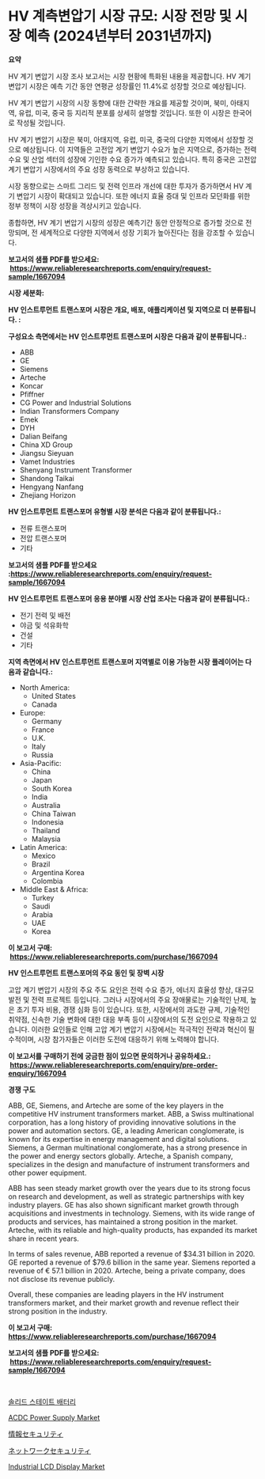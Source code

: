 <p><h1>HV 계측변압기 시장 규모: 시장 전망 및 시장 예측 (2024년부터 2031년까지)</h1></p><p><strong>요약</strong></p>
<p><p>HV 계기 변압기 시장 조사 보고서는 시장 현황에 특화된 내용을 제공합니다. HV 계기 변압기 시장은 예측 기간 동안 연평균 성장률인 11.4%로 성장할 것으로 예상됩니다.</p><p>HV 계기 변압기 시장의 시장 동향에 대한 간략한 개요를 제공할 것이며, 북미, 아태지역, 유럽, 미국, 중국 등 지리적 분포를 상세히 설명할 것입니다. 또한 이 시장은 한국어로 작성될 것입니다.</p><p>HV 계기 변압기 시장은 북미, 아태지역, 유럽, 미국, 중국의 다양한 지역에서 성장할 것으로 예상됩니다. 이 지역들은 고전압 계기 변압기 수요가 높은 지역으로, 증가하는 전력 수요 및 산업 섹터의 성장에 기인한 수요 증가가 예측되고 있습니다. 특히 중국은 고전압 계기 변압기 시장에서의 주요 성장 동력으로 부상하고 있습니다.</p><p>시장 동향으로는 스마트 그리드 및 전력 인프라 개선에 대한 투자가 증가하면서 HV 계기 변압기 시장이 확대되고 있습니다. 또한 에너지 효율 증대 및 인프라 모던화를 위한 정부 정책이 시장 성장을 격상시키고 있습니다.</p><p>종합하면, HV 계기 변압기 시장의 성장은 예측기간 동안 안정적으로 증가할 것으로 전망되며, 전 세계적으로 다양한 지역에서 성장 기회가 높아진다는 점을 강조할 수 있습니다.</p></p>
<p><strong>보고서의 샘플 PDF를 받으세요: &nbsp;<a href="https://www.reliableresearchreports.com/enquiry/request-sample/1667094">https://www.reliableresearchreports.com/enquiry/request-sample/1667094</a></strong></p>
<p><strong>시장 세분화:</strong></p>
<p><strong> HV 인스트루먼트 트랜스포머 시장은 개요, 배포, 애플리케이션 및 지역으로 더 분류됩니다. :</strong></p>
<p><strong>구성요소 측면에서는 HV 인스트루먼트 트랜스포머 시장은 다음과 같이 분류됩니다.:</strong></p>
<p><ul><li>ABB</li><li>GE</li><li>Siemens</li><li>Arteche</li><li>Koncar</li><li>Pfiffner</li><li>CG Power and Industrial Solutions</li><li>Indian Transformers Company</li><li>Emek</li><li>DYH</li><li>Dalian Beifang</li><li>China XD Group</li><li>Jiangsu Sieyuan</li><li>Vamet Industries</li><li>Shenyang Instrument Transformer</li><li>Shandong Taikai</li><li>Hengyang Nanfang</li><li>Zhejiang Horizon</li></ul></p>
<p><strong> HV 인스트루먼트 트랜스포머 유형별 시장 분석은 다음과 같이 분류됩니다.:</strong></p>
<p><ul><li>전류 트랜스포머</li><li>전압 트랜스포머</li><li>기타</li></ul></p>
<p><strong>보고서의 샘플 PDF를 받으세요 :<a href="https://www.reliableresearchreports.com/enquiry/request-sample/1667094">https://www.reliableresearchreports.com/enquiry/request-sample/1667094</a></strong></p>
<p><strong> HV 인스트루먼트 트랜스포머 응용 분야별 시장 산업 조사는 다음과 같이 분류됩니다.:</strong></p>
<p><ul><li>전기 전력 및 배전</li><li>야금 및 석유화학</li><li>건설</li><li>기타</li></ul></p>
<p><strong>지역 측면에서 HV 인스트루먼트 트랜스포머 지역별로 이용 가능한 시장 플레이어는 다음과 같습니다.:</strong></p>
<p><ul>
    <li>
        North America:
        <ul>
            <li>United States</li>
            <li>Canada</li>
        </ul>
    </li>
    <li>
        Europe:
        <ul>
            <li>Germany</li>
            <li>France</li>
            <li>U.K.</li>
            <li>Italy</li>
            <li>Russia</li>
        </ul>
    </li>
    <li>
        Asia-Pacific:
        <ul>
            <li>China</li>
            <li>Japan</li>
            <li>South Korea</li>
            <li>India</li>
            <li>Australia</li>
            <li>China Taiwan</li>
            <li>Indonesia</li>
            <li>Thailand</li>
            <li>Malaysia</li>
        </ul>
    </li>
    <li>
        Latin America:
        <ul>
            <li>Mexico</li>
            <li>Brazil</li>
            <li>Argentina Korea</li>
            <li>Colombia</li>
        </ul>
    </li>
    <li>
        Middle East & Africa:
        <ul>
            <li>Turkey</li>
            <li>Saudi</li>
            <li>Arabia</li>
            <li>UAE</li>
            <li>Korea</li>
        </ul>
    </li>
    </ul></p>
<p><strong>이 보고서 구매: &nbsp;<a href="https://www.reliableresearchreports.com/purchase/1667094">https://www.reliableresearchreports.com/purchase/1667094</a></strong></p>
<p><strong>HV 인스트루먼트 트랜스포머의 주요 동인 및 장벽 시장</strong></p>
<p><p>고압 계기 변압기 시장의 주요 주도 요인은 전력 수요 증가, 에너지 효율성 향상, 대규모 발전 및 전력 프로젝트 등입니다. 그러나 시장에서의 주요 장애물로는 기술적인 난제, 높은 초기 투자 비용, 경쟁 심화 등이 있습니다. 또한, 시장에서의 과도한 규제, 기술적인 취약점, 신속한 기술 변화에 대한 대응 부족 등이 시장에서의 도전 요인으로 작용하고 있습니다. 이러한 요인들로 인해 고압 계기 변압기 시장에서는 적극적인 전략과 혁신이 필수적이며, 시장 참가자들은 이러한 도전에 대응하기 위해 노력해야 합니다.</p></p>
<p><strong>이 보고서를 구매하기 전에 궁금한 점이 있으면 문의하거나 공유하세요.: &nbsp;<a href="https://www.reliableresearchreports.com/enquiry/pre-order-enquiry/1667094">https://www.reliableresearchreports.com/enquiry/pre-order-enquiry/1667094</a></strong></p>
<p><strong>경쟁 구도</strong></p>
<p><p>ABB, GE, Siemens, and Arteche are some of the key players in the competitive HV instrument transformers market. ABB, a Swiss multinational corporation, has a long history of providing innovative solutions in the power and automation sectors. GE, a leading American conglomerate, is known for its expertise in energy management and digital solutions. Siemens, a German multinational conglomerate, has a strong presence in the power and energy sectors globally. Arteche, a Spanish company, specializes in the design and manufacture of instrument transformers and other power equipment.</p><p>ABB has seen steady market growth over the years due to its strong focus on research and development, as well as strategic partnerships with key industry players. GE has also shown significant market growth through acquisitions and investments in technology. Siemens, with its wide range of products and services, has maintained a strong position in the market. Arteche, with its reliable and high-quality products, has expanded its market share in recent years.</p><p>In terms of sales revenue, ABB reported a revenue of $34.31 billion in 2020. GE reported a revenue of $79.6 billion in the same year. Siemens reported a revenue of € 57.1 billion in 2020. Arteche, being a private company, does not disclose its revenue publicly.</p><p>Overall, these companies are leading players in the HV instrument transformers market, and their market growth and revenue reflect their strong position in the industry.</p></p>
<p><strong>이 보고서 구매: &nbsp; <a href="https://www.reliableresearchreports.com/purchase/1667094">https://www.reliableresearchreports.com/purchase/1667094</a></strong></p>
<p><strong>보고서의 샘플 PDF를 받으세요: &nbsp;<a href="https://www.reliableresearchreports.com/enquiry/request-sample/1667094">https://www.reliableresearchreports.com/enquiry/request-sample/1667094</a></strong><strong></strong></p>
<p>&nbsp;</p>
<p><p><a href="https://medium.com/@rickymetzdvm/%EA%B3%A0%EC%B2%B4-%EC%83%81%ED%83%9C-%EC%A0%84%EC%A7%80-%EC%8B%9C%EC%9E%A5%EC%9D%80-%EC%8B%9C%EC%9E%A5-%EC%A0%90%EC%9C%A0%EC%9C%A8-%ED%81%AC%EA%B8%B0-%EB%B0%8F-2031%EB%85%84%EA%B9%8C%EC%A7%80-%EC%98%88%EC%83%81%EB%90%98%EB%8A%94-%EC%98%88%EC%B8%A1%EC%97%90-%EC%B4%88%EC%A0%90%EC%9D%84-%EB%A7%9E%EC%B6%A5%EB%8B%88%EB%8B%A4-2043051ee8f8">솔리드 스테이트 배터리</a></p><p><a href="https://github.com/kufem1/Market-Research-Report-List-2/blob/main/acdc-power-supply-market.md">ACDC Power Supply Market</a></p><p><a href="https://medium.com/@fabianhoncescu2022/%E6%83%85%E5%A0%B1%E3%82%BB%E3%82%AD%E3%83%A5%E3%83%AA%E3%83%86%E3%82%A3%E5%B8%82%E5%A0%B4%E8%A6%8F%E6%A8%A1%E3%81%AF-%E3%82%B0%E3%83%AD%E3%83%BC%E3%83%90%E3%83%AB%E7%94%A3%E6%A5%AD%E3%81%AB%E3%81%8A%E3%81%91%E3%82%8B%E6%9C%80%E8%89%AF%E3%81%AE%E3%83%9E%E3%83%BC%E3%82%B1%E3%83%86%E3%82%A3%E3%83%B3%E3%82%B0%E3%83%81%E3%83%A3%E3%83%8D%E3%83%AB%E3%82%92%E6%98%8E%E3%82%89%E3%81%8B%E3%81%AB%E3%81%99%E3%82%8B-3329e29863d3">情報セキュリティ</a></p><p><a href="https://medium.com/@kelscdowell78456/%E3%83%8D%E3%83%83%E3%83%88%E3%83%AF%E3%83%BC%E3%82%AF%E3%82%BB%E3%82%AD%E3%83%A5%E3%83%AA%E3%83%86%E3%82%A3%E5%B8%82%E5%A0%B4%E3%81%AF-2021%E5%B9%B4%E3%81%BE%E3%81%A7%E3%81%AE%E5%B8%82%E5%A0%B4%E3%82%B7%E3%82%A7%E3%82%A2-%E3%82%B5%E3%82%A4%E3%82%BA-%E3%81%8A%E3%82%88%E3%81%B3%E4%BA%88%E6%B8%AC%E3%81%95%E3%82%8C%E3%82%8B%E4%BA%88%E6%B8%AC%E3%81%AB%E7%84%A6%E7%82%B9%E3%82%92%E5%BD%93%E3%81%A6%E3%81%A6%E3%81%84%E3%81%BE%E3%81%99-694a9f3656ef">ネットワークセキュリティ</a></p><p><a href="https://github.com/singletonthaxterkelliehr2df/Market-Research-Report-List-1/blob/main/industrial-lcd-display-market.md">Industrial LCD Display Market</a></p></p>
